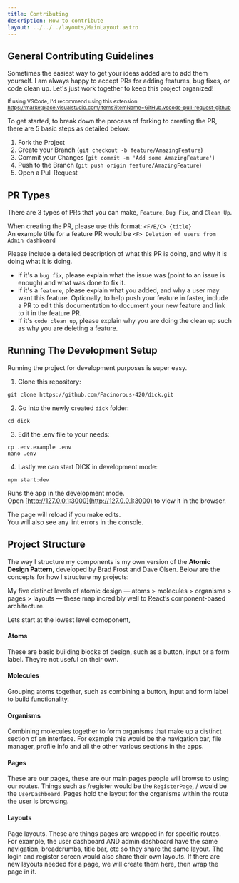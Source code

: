 ```yaml
---
title: Contributing
description: How to contribute
layout: ../../../layouts/MainLayout.astro
---
```


## General Contributing Guidelines

Sometimes the easiest way to get your ideas added are to add them yourself. I am always happy to accept PRs for adding features, bug fixes, or code clean up. Let's just work together to keep this project organized!

<sub> If using VSCode, I'd recommend using this extension: https://marketplace.visualstudio.com/items?itemName=GitHub.vscode-pull-request-github</sub>

To get started, to break down the process of forking to creating the PR, there are 5 basic steps as detailed below:

1. Fork the Project
2. Create your Branch (`git checkout -b feature/AmazingFeature`)
3. Commit your Changes (`git commit -m 'Add some AmazingFeature'`)
4. Push to the Branch (`git push origin feature/AmazingFeature`)
5. Open a Pull Request

## PR Types

There are 3 types of PRs that you can make, `Feature`, `Bug Fix`, and `Clean Up`.

When creating the PR, please use this format: `<F/B/C> {title}`<br/>
An example title for a feature PR would be `<F> Deletion of users from Admin dashboard`

Please include a detailed description of what this PR is doing, and why it is doing what it is doing.<br/>
   - If it's a `bug fix`, please explain what the issue was (point to an issue is enough) and what was done to fix it.<br/>
   - If it's a `feature`, please explain what you added, and why a user may want this feature. Optionally, to help push your feature in faster, include a PR to edit this documentation to document your new feature and link to it in the feature PR.<br/>
   - If it's `code clean up`, please explain why you are doing the clean up such as why you are deleting a feature.

## Running The Development Setup

Running the project for development purposes is super easy.

  1. Clone this repository:

    git clone https://github.com/Facinorous-420/dick.git

  2. Go into the newly created `dick` folder:
   
    cd dick

  3. Edit the .env file to your needs:

    cp .env.example .env
    nano .env
   
  4. Lastly we can start DICK in development mode:

    npm start:dev

  Runs the app in the development mode.\
Open [http://127.0.0.1:3000](http://127.0.0.1:3000) to view it in the browser.

The page will reload if you make edits.\
You will also see any lint errors in the console.

## Project Structure

The way I structure my components is my own version of the **Atomic Design Pattern**, developed by Brad Frost and Dave Olsen. Below are the concepts for how I structure my projects:

My five distinct levels of atomic design — atoms > molecules > organisms > pages > layouts  — these map incredibly well to React’s component-based architecture.

Lets start at the lowest level comoponent,

#### Atoms
These are basic building blocks of design, such as a button, input or a form label. They’re not useful on their own.

#### Molecules
Grouping atoms together, such as combining a button, input and form label to build functionality.

#### Organisms
Combining molecules together to form organisms that make up a distinct section of an interface. For example this would be the navigation bar, file manager, profile info and all the other various sections in the apps.

#### Pages
These are our pages, these are our main pages people will browse to using our routes. Things such as /register would be the `RegisterPage`,
/ would be the `UserDashboard`. Pages hold the layout for the organisms within the route the user is browsing.

#### Layouts
Page layouts. These are things pages are wrapped in for specific routes. 
For example, the user dashboard AND admin dashboard have the same navigation, breadcrumbs, title bar, etc so they share the same layout.
The login and register screen would also share their own layouts. If there are new layouts needed for a page, we will create them here, then
wrap the page in it.